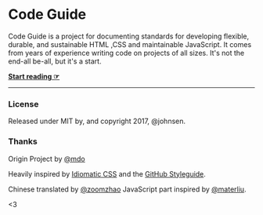 # Code Guide

Code Guide is a project for documenting standards for developing flexible, durable, and sustainable HTML ,CSS and maintainable JavaScript. It comes from years of experience writing code on projects of all sizes. It's not the end-all be-all, but it's a start.

**[Start reading ☞](http://materliu.github.io/code-guide)**

---

### License

Released under MIT by, and copyright 2017, @johnsen.

### Thanks

Origin Project by [@mdo](https://github.com/mdo)

Heavily inspired by [Idiomatic CSS](https://github.com/necolas/idiomatic-css) and the [GitHub Styleguide](http://github.com/styleguide).

Chinese translated by [@zoomzhao](http://zoomzhao.github.io/code-guide/)
JavaScript part inspired by [@materliu](https://github.com/materliu/code-guide).


<3
